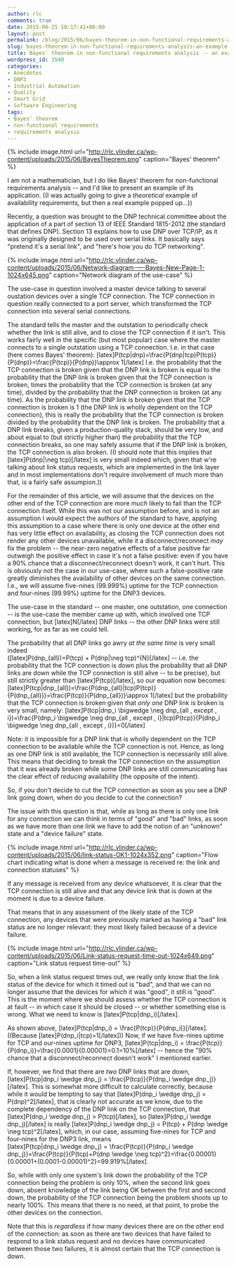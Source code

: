 ```yaml
---
author: rlc
comments: true
date: 2015-06-25 10:17:41+00:00
layout: post
permalink: /blog/2015/06/bayes-theorem-in-non-functional-requirements-analysis-an-example/
slug: bayes-theorem-in-non-functional-requirements-analysis-an-example
title: Bayes' theorem in non-functional requirements analysis -- an example
wordpress_id: 3540
categories:
- Anecdotes
- DNP3
- Industrial Automation
- Quality
- Smart Grid
- Software Engineering
tags:
- Bayes' theorem
- non-functional requirements
- requirements analysis
---
```


{% include image.html url="http://rlc.vlinder.ca/wp-content/uploads/2015/06/BayesTheorem.png" caption="Bayes' theorem" %}

I am not a mathematician, but I do like Bayes' theorem for non-functional requirements analysis -- and I'd like to present an example of its application. ((I was actually going to give a _theoretical_ example of availability requirements, but then a real example popped up...))
<!--more-->
Recently, a question was brought to the DNP technical committee about the application of a part of section 13 of IEEE Standard 1815-2012 (the standard that defines DNP). Section 13 explains how to use DNP over TCP/IP, as it was originally designed to be used over serial links. It basically says "pretend it's a serial link", and "here's how you do TCP networking".

{% include image.html url="http://rlc.vlinder.ca/wp-content/uploads/2015/06/Network-diagram-—-Bayes-New-Page-1-1024x645.png" caption="Network diagram of the use-case" %}

The use-case in question involved a master device talking to several oustation devices over a single TCP connection. The TCP connection in question really connected to a port server, which transformed the TCP connection into several serial connections.

The standard tells the master and the outstation to periodically check whether the link is still alive, and to close the TCP connection if it isn't. This works fairly well in the specific (but most popular) case where the master connects to a single outstation using a TCP connection. I.e. in that case (here comes Bayes' theorem):
[latex]P(tcp|dnp)=\frac{P(dnp|tcp)P(tcp)}{P(dnp)}=\frac{P(tcp)}{P(dnp)}\approx 1[/latex]
I.e. the probability that the TCP connection is broken given that the DNP link is broken is equal to the probability that the DNP link is broken given that the TCP connection is broken, times the probability that the TCP connection is broken (at any time), divided by the probability that the DNP connection is broken (at any time). As the probability that the DNP link is broken given that the TCP connection is broken is 1 (the DNP link is wholly dependent on the TCP connection), this is really the probability that the TCP connection is broken divided by the probability that the DNP link is broken. The probability that a DNP link breaks, given a production-quality stack, should be very low, and about equal to (but strictly higher than) the probability that the TCP connection breaks, so one may safely assume that if the DNP link is broken, the TCP connection is also broken. ((I should note that this implies that [latex]P(dnp|\neg tcp)[/latex] is very small indeed which, given that w're talking about link status requests, which are implemented in the link layer and in most implementations don't require involvement of much more than that, is a fairly safe assumpion.))

For the remainder of this article, we will assume that the devices on the other end of the TCP connection are more _much_ likely to fail than the TCP connection itself. While this was not our assumption before, and is not an assumption I would expect the authors of the standard to have, applying this assumption to a case where there is only one device at the other end has very little effect on availability, as closing the TCP connection does not render any other devices unavailable, while it a disconnect/reconnect _may_ fix the problem -- the near-zero negative effects of a false positive far outweigh the positive effect in case it's not a false positive: even if you have a 90% chance that a disconnect/reconnect doesn't work, it can't hurt. This is obviously not the case in our use-case, where such a false-positive rate greatly diminishes the availability of other devices on the same connection. I.e., we will assume five-nines (99.999%) uptime for the TCP connection and four-nines (99.99%) uptime for the DNP3 devices.

The use-case in the standard -- one master, one outstation, one connection -- is the use-case the member came up with, which involved one TCP connection, but [latex]N[/latex] DNP links -- the other DNP links were still working, for as far as we could tell.

The probability that all DNP links go awry _at the same time_ is very small indeed  
([latex]P(dnp_{all})=P(tcp) + P(dnp|\neg tcp)^{N}[/latex] -- i.e. the probability that the TCP connection is down plus the probability that all DNP links are down while the TCP connection is still alive -- to be precise), but still strictly greater than [latex]P(tcp)[/latex], so our equation now becomes:
[latex]P(tcp|dnp_{all})=\frac{P(dnp_{all}|tcp)P(tcp)}{P(dnp_{all})}=\frac{P(tcp)}{P(dnp_{all})}\approx 1[/latex]
but the probability that the TCP connection is broken given that _only one_ DNP link is broken is very small, namely:
[latex]P(tcp|dnp_i \bigwedge \neg dnp_{all \, except \, i})=\frac{P(dnp_i \bigwedge \neg dnp_{all \, except \, i}|tcp)P(tcp)}{P(dnp_i \bigwedge \neg dnp_{all \, except \, i})}=0[/latex]

Note: it is impossible for a DNP link that is wholly dependent on the TCP connection to be available while the TCP connection is not. Hence, as long as one DNP link is still available, the TCP connection is necessarily still alive. This means that deciding to break the TCP connection on the assumption that it was already broken while some DNP links are still communicating has the clear effect of _reducing_ availability (the opposite of the intent).

So, if you don't decide to cut the TCP connection as soon as you see a DNP link going down, when do you decide to cut the connection?

The issue with this question is that, while as long as there is only one link for any connection we can think in terms of "good" and "bad" links, as soon as we have more than one link we have to add the notion of an "unknown" state and a "device failure" state.

{% include image.html url="http://rlc.vlinder.ca/wp-content/uploads/2015/06/link-status-OK1-1024x352.png" caption="Flow chart indicating what is done when a message is received re: the link and connection statuses" %}

If any message is received from any device whatsoever, it is clear that the TCP connection is still alive and that any device link that is down at the moment is due to a device failure.

That means that in any assessment of the likely state of the TCP connection, any devices that were previously marked as having a "bad" link status are no longer relevant: they most likely failed because of a device failure.

{% include image.html url="http://rlc.vlinder.ca/wp-content/uploads/2015/06/Link-status-request-time-out-1024x649.png" caption="Link status request time-out" %}

So, when a link status request times out, we really only know that the link status of the device for which it timed out is "bad", and that we can no longer assume that the devices for which it was "good", it still is "good". This is the moment where we should assess whether the TCP connection is at fault -- in which case it should be closed -- or whether something else is wrong. What we need to know is [latex]P(tcp|dnp_i)[/latex].

As shown above, [latex]P(tcp|dnp_i) = \frac{P(tcp)}{P(dnp_i)}[/latex]. ((Because [latex]P(dnp_i|tcp)=1[/latex])) Now, if we have five-nines uptime for TCP and our-nines uptime for DNP3, [latex]P(tcp|dnp_i) = \frac{P(tcp)}{P(dnp_i)}=\frac{0.0001}{0.00001}=0.1=10\%[/latex] -- hence the "90% chance that a disconnect/reconnect doesn't work" I mentioned earlier.

If, however, we find that there are _two_ DNP links that are down, [latex]P(tcp|dnp_i \wedge dnp_j) = \frac{P(tcp)}{P(dnp_i \wedge dnp_j)}[/latex]. This is somewhat more difficult to calculate correctly, because while it would be tempting to say that [latex]P(dnp_i \wedge dnp_j) = P(dnp)^2[/latex], that is clearly not accurate as we know, due to the complete dependency of the DNP link on the TCP connection, that [latex]P(dnp_i \wedge dnp_j) > P(tcp)[/latex], so [latex]P(dnp_i \wedge dnp_j)[/latex] is really [latex]P(dnp_i \wedge dnp_j) = P(tcp) + P(dnp \wedge \neg tcp)^2[/latex], which, in our case, assuming five-nines for TCP and four-nines for the DNP3 link, means  
[latex]P(tcp|dnp_i \wedge dnp_j) = \frac{P(tcp)}{P(dnp_i \wedge dnp_j)}=\frac{P(tcp)}{P(tcp)+P(dnp \wedge \neg tcp)^2}=\frac{0.00001}{0.00001+(0.0001-0.00001)^2}=99.919\%[/latex].

So, while with only one system's link down the probability of the TCP connection being the problem is only 10%, when the second link goes down, absent knowledge of the link being OK between the first and second down, the probability of the TCP connection being the problem shoots up to nearly 100%. This means that there is no need, at that point, to probe the other devices on the connection.

Note that this is _regardless_ if how many devices there are on the other end of the connection: as soon as there are two devices that have failed to respond to a link status request and no devices have communicated between those two failures, it is almost certain that the TCP connection is down.

